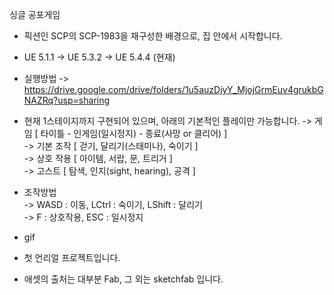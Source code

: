 싱글 공포게임

- 픽션인 SCP의 SCP-1983을 재구성한 배경으로, 집 안에서 시작합니다.

- UE 5.1.1 -> UE 5.3.2 -> UE 5.4.4 (현재)

- 실행방법
	-> https://drive.google.com/drive/folders/1u5auzDjyY_MjojGrmEuv4grukbGNAZRq?usp=sharing

- 현재 1스테이지까지 구현되어 있으며, 아래의 기본적인 플레이만 가능합니다.
    -> 게임 [ 타이틀 - 인게임(일시정지) - 종료(사망 or 클리어) ]<br>
    -> 기본 조작 [ 걷기, 달리기(스태미나), 숙이기 ]<br>
    -> 상호 작용 [ 아이템, 서랍, 문, 트리거 ]<br>
    -> 고스트 [ 탐색, 인지(sight, hearing), 공격 ]
	
- 조작방법<br>
	-> WASD : 이동, LCtrl : 숙이기, LShift : 달리기<br>
	-> F : 상호작용, ESC : 일시정지

- gif

- 첫 언리얼 프로젝트입니다.

- 애셋의 출처는 대부분 Fab, 그 외는 sketchfab 입니다.
